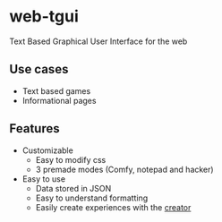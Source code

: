 # web-tgui
Text Based Graphical User Interface for the web

## Use cases
- Text based games
- Informational pages

## Features
- Customizable
  - Easy to modify css
  - 3 premade modes (Comfy, notepad and hacker)
- Easy to use
  - Data stored in JSON
  - Easy to understand formatting
  - Easily create experiences with the [creator](https://github.com/joseph-gerald/web-tgui-creator)
